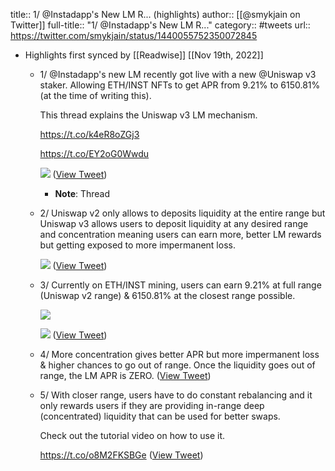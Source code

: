 title:: 1/ @Instadapp's New LM R... (highlights)
author:: [[@smykjain on Twitter]]
full-title:: "1/ @Instadapp's New LM R..."
category:: #tweets
url:: https://twitter.com/smykjain/status/1440055752350072845

- Highlights first synced by [[Readwise]] [[Nov 19th, 2022]]
	- 1/ @Instadapp's new LM recently got live with a new @Uniswap v3 staker. Allowing ETH/INST NFTs to get APR from 9.21% to 6150.81% (at the time of writing this).
	  
	  This thread explains the Uniswap v3 LM mechanism.
	  
	  https://t.co/k4eR8oZGj3
	  
	  https://t.co/EY2oG0Wwdu 
	  
	  ![](https://pbs.twimg.com/media/E_waTPbUUAIRhfO.jpg) ([View Tweet](https://twitter.com/smykjain/status/1440055752350072845))
		- **Note**: Thread
	- 2/ Uniswap v2 only allows to deposits liquidity at the entire range but Uniswap v3 allows users to deposit liquidity at any desired range and concentration meaning users can earn more, better LM rewards but getting exposed to more impermanent loss. 
	  
	  ![](https://pbs.twimg.com/media/E_waY0sVQAkTYjR.jpg) ([View Tweet](https://twitter.com/smykjain/status/1440055761111896066))
	- 3/ Currently on ETH/INST mining, users can earn 9.21% at full range (Uniswap v2 range) & 6150.81% at the closest range possible. 
	  
	  ![](https://pbs.twimg.com/media/E_wad-iVQAYhLyc.jpg) 
	  
	  ![](https://pbs.twimg.com/media/E_wafADVQAMFkJ4.jpg) ([View Tweet](https://twitter.com/smykjain/status/1440055768271650819))
	- 4/ More concentration gives better APR but more impermanent loss & higher chances to go out of range. Once the liquidity goes out of range, the LM APR is ZERO. ([View Tweet](https://twitter.com/smykjain/status/1440055771845128200))
	- 5/ With closer range, users have to do constant rebalancing and it only rewards users if they are providing in-range deep (concentrated) liquidity that can be used for better swaps.
	  
	  Check out the tutorial video on how to use it.
	  
	  https://t.co/o8M2FKSBGe ([View Tweet](https://twitter.com/smykjain/status/1440055775267725322))